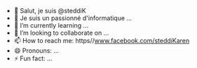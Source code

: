 - 👋 Salut, je suis @steddiK
- 👀 Je suis un passionné d'informatique ...
- 🌱 I’m currently learning ...
- 💞️ I’m looking to collaborate on ...
- 📫 How to reach me: https//www.facebook.com/steddiKaren
- 😄 Pronouns: ...
- ⚡ Fun fact: ...

<!---
steddiK/steddiK is a ✨ special ✨ repository because its `README.md` (this file) appears on your GitHub profile.
You can click the Preview link to take a look at your changes.
--->
